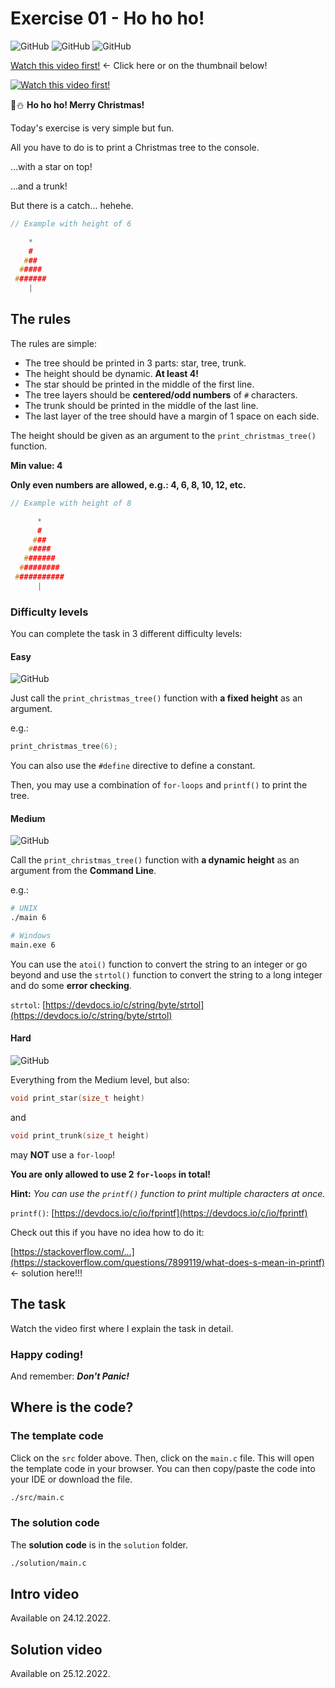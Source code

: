 # Exercise 01 - Ho ho ho!

![GitHub](https://img.shields.io/badge/Difficulty-Easy-green)
![GitHub](https://img.shields.io/badge/Difficulty-Medium-yellow)
![GitHub](https://img.shields.io/badge/Difficulty-Hard-red)

[Watch this video first!](https://youtu.be/ClOBza7CfI0) <- Click here or on the thumbnail below!

[![Watch this video first!](https://img.youtube.com/vi/ClOBza7CfI0/0.jpg)](https://www.youtube.com/watch?v=ClOBza7CfI0)

🎄⛄️ **Ho ho ho! Merry Christmas!**

Today's exercise is very simple but fun.

All you have to do is to print a Christmas tree to the console.

...with a star on top!

...and a trunk!

But there is a catch... hehehe.

```c
// Example with height of 6

    *
    #
   ###
  #####
 #######
    |
```

## The rules

The rules are simple:

- The tree should be printed in 3 parts: star, tree, trunk.
- The height should be dynamic. **At least 4!**
- The star should be printed in the middle of the first line.
- The tree layers should be **centered/odd numbers** of `#` characters.
- The trunk should be printed in the middle of the last line.
- The last layer of the tree should have a margin of 1 space on each side.

The height should be given as an argument to the `print_christmas_tree()` function.

**Min value: 4**

**Only even numbers are allowed, e.g.: 4, 6, 8, 10, 12, etc.**

```c
// Example with height of 8

      *
      #
     ###
    #####
   #######
  #########
 ###########
      |
```

### Difficulty levels

You can complete the task in 3 different difficulty levels:

#### Easy

![GitHub](https://img.shields.io/badge/Difficulty-Easy-green)

Just call the `print_christmas_tree()` function with **a fixed height** as an argument.

e.g.:

```c
print_christmas_tree(6);
```

You can also use the `#define` directive to define a constant.

Then, you may use a combination of `for-loops` and `printf()` to print the tree.

#### Medium

![GitHub](https://img.shields.io/badge/Difficulty-Medium-yellow)

Call the `print_christmas_tree()` function with **a dynamic height** as an argument from the **Command Line**.

e.g.:

```sh
# UNIX
./main 6

# Windows
main.exe 6
```

You can use the `atoi()` function to convert the string to an integer or go beyond and use the `strtol()` function to convert the string to a long integer and do some **error checking**.

`strtol`: [https://devdocs.io/c/string/byte/strtol](https://devdocs.io/c/string/byte/strtol)

#### Hard

![GitHub](https://img.shields.io/badge/Difficulty-Hard-red)

Everything from the Medium level, but also:

```c
void print_star(size_t height)
```

and

```c
void print_trunk(size_t height)
```

may **NOT** use a `for-loop`!

**You are only allowed to use 2 `for-loops` in total!**

**Hint:** _You can use the `printf()` function to print multiple characters at once._

`printf()`: [https://devdocs.io/c/io/fprintf](https://devdocs.io/c/io/fprintf)

Check out this if you have no idea how to do it:

[https://stackoverflow.com/...](https://stackoverflow.com/questions/7899119/what-does-s-mean-in-printf) <- solution here!!!

## The task

Watch the video first where I explain the task in detail.


### Happy coding!

And remember: **_Don't Panic!_**

## Where is the code?

### The template code

Click on the `src` folder above. Then, click on the `main.c` file. This will open the template code in your browser. You can then copy/paste the code into your IDE or download the file.

```sh
./src/main.c
```

### The solution code

The **solution code** is in the `solution` folder.

```sh
./solution/main.c
```

## Intro video

Available on 24.12.2022.

## Solution video

Available on 25.12.2022.
